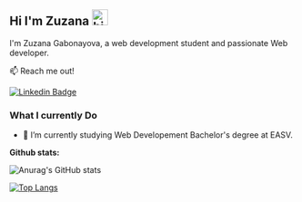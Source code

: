 ##  Hi I'm Zuzana <img src="https://user-images.githubusercontent.com/1303154/88677602-1635ba80-d120-11ea-84d8-d263ba5fc3c0.gif" width="28px" height="28px" alt="hi">

I'm Zuzana Gabonayova, a web development student and passionate Web developer. 

:mailbox: Reach me out!

[![Linkedin Badge](https://img.shields.io/badge/-Zuzana-0e76a8?style=flat&labelColor=0e76a8&logo=linkedin&logoColor=white)](https://www.linkedin.com/in/zuzanagabonayova/)

### What I currently Do

- 🔭 I’m currently studying Web Developement Bachelor's degree at EASV.

<p><strong>Github stats:</strong></p>

![Anurag's GitHub stats](https://github-readme-stats.vercel.app/api?username=sspangsberg&count_private=true&theme=radical)

[![Top Langs](https://github-readme-stats.vercel.app/api/top-langs/?username=sspangsberg&theme=radical)](https://github.com/anuraghazra/github-readme-stats)
